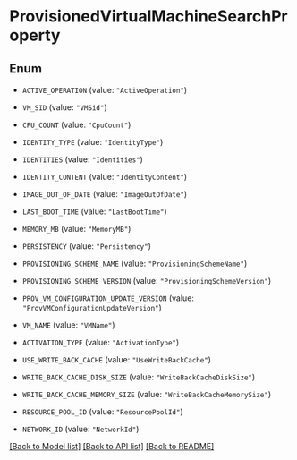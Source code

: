 # ProvisionedVirtualMachineSearchProperty

## Enum


* `ACTIVE_OPERATION` (value: `"ActiveOperation"`)

* `VM_SID` (value: `"VMSid"`)

* `CPU_COUNT` (value: `"CpuCount"`)

* `IDENTITY_TYPE` (value: `"IdentityType"`)

* `IDENTITIES` (value: `"Identities"`)

* `IDENTITY_CONTENT` (value: `"IdentityContent"`)

* `IMAGE_OUT_OF_DATE` (value: `"ImageOutOfDate"`)

* `LAST_BOOT_TIME` (value: `"LastBootTime"`)

* `MEMORY_MB` (value: `"MemoryMB"`)

* `PERSISTENCY` (value: `"Persistency"`)

* `PROVISIONING_SCHEME_NAME` (value: `"ProvisioningSchemeName"`)

* `PROVISIONING_SCHEME_VERSION` (value: `"ProvisioningSchemeVersion"`)

* `PROV_VM_CONFIGURATION_UPDATE_VERSION` (value: `"ProvVMConfigurationUpdateVersion"`)

* `VM_NAME` (value: `"VMName"`)

* `ACTIVATION_TYPE` (value: `"ActivationType"`)

* `USE_WRITE_BACK_CACHE` (value: `"UseWriteBackCache"`)

* `WRITE_BACK_CACHE_DISK_SIZE` (value: `"WriteBackCacheDiskSize"`)

* `WRITE_BACK_CACHE_MEMORY_SIZE` (value: `"WriteBackCacheMemorySize"`)

* `RESOURCE_POOL_ID` (value: `"ResourcePoolId"`)

* `NETWORK_ID` (value: `"NetworkId"`)


[[Back to Model list]](../README.md#documentation-for-models) [[Back to API list]](../README.md#documentation-for-api-endpoints) [[Back to README]](../README.md)



